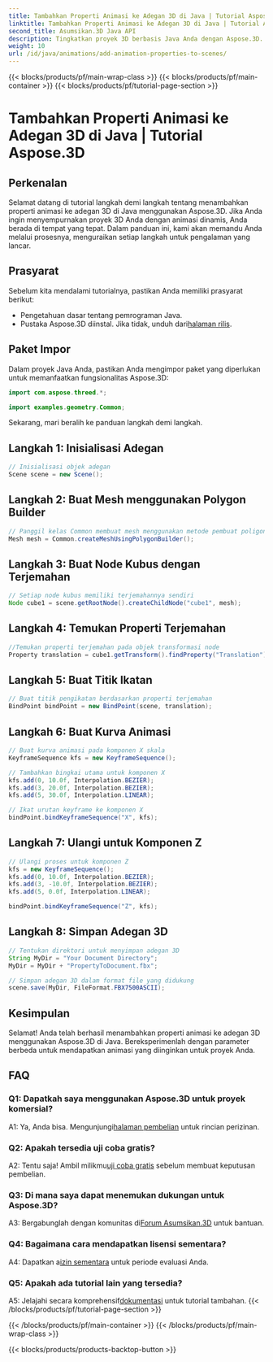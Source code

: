 ```yaml
---
title: Tambahkan Properti Animasi ke Adegan 3D di Java | Tutorial Aspose.3D
linktitle: Tambahkan Properti Animasi ke Adegan 3D di Java | Tutorial Aspose.3D
second_title: Asumsikan.3D Java API
description: Tingkatkan proyek 3D berbasis Java Anda dengan Aspose.3D. Ikuti tutorial kami untuk menambahkan properti animasi dengan lancar.
weight: 10
url: /id/java/animations/add-animation-properties-to-scenes/
---
```


{{< blocks/products/pf/main-wrap-class >}}
{{< blocks/products/pf/main-container >}}
{{< blocks/products/pf/tutorial-page-section >}}

# Tambahkan Properti Animasi ke Adegan 3D di Java | Tutorial Aspose.3D

## Perkenalan

Selamat datang di tutorial langkah demi langkah tentang menambahkan properti animasi ke adegan 3D di Java menggunakan Aspose.3D. Jika Anda ingin menyempurnakan proyek 3D Anda dengan animasi dinamis, Anda berada di tempat yang tepat. Dalam panduan ini, kami akan memandu Anda melalui prosesnya, menguraikan setiap langkah untuk pengalaman yang lancar.

## Prasyarat

Sebelum kita mendalami tutorialnya, pastikan Anda memiliki prasyarat berikut:

- Pengetahuan dasar tentang pemrograman Java.
-  Pustaka Aspose.3D diinstal. Jika tidak, unduh dari[halaman rilis](https://releases.aspose.com/3d/java/).

## Paket Impor

Dalam proyek Java Anda, pastikan Anda mengimpor paket yang diperlukan untuk memanfaatkan fungsionalitas Aspose.3D:

```java
import com.aspose.threed.*;

import examples.geometry.Common;
```

Sekarang, mari beralih ke panduan langkah demi langkah.

## Langkah 1: Inisialisasi Adegan

```java
// Inisialisasi objek adegan
Scene scene = new Scene();
```

## Langkah 2: Buat Mesh menggunakan Polygon Builder

```java
// Panggil kelas Common membuat mesh menggunakan metode pembuat poligon untuk menyetel instance mesh
Mesh mesh = Common.createMeshUsingPolygonBuilder();
```

## Langkah 3: Buat Node Kubus dengan Terjemahan

```java
// Setiap node kubus memiliki terjemahannya sendiri
Node cube1 = scene.getRootNode().createChildNode("cube1", mesh);
```

## Langkah 4: Temukan Properti Terjemahan

```java
//Temukan properti terjemahan pada objek transformasi node
Property translation = cube1.getTransform().findProperty("Translation");
```

## Langkah 5: Buat Titik Ikatan

```java
// Buat titik pengikatan berdasarkan properti terjemahan
BindPoint bindPoint = new BindPoint(scene, translation);
```

## Langkah 6: Buat Kurva Animasi

```java
// Buat kurva animasi pada komponen X skala
KeyframeSequence kfs = new KeyframeSequence();

// Tambahkan bingkai utama untuk komponen X
kfs.add(0, 10.0f, Interpolation.BEZIER);
kfs.add(3, 20.0f, Interpolation.BEZIER);
kfs.add(5, 30.0f, Interpolation.LINEAR);

// Ikat urutan keyframe ke komponen X
bindPoint.bindKeyframeSequence("X", kfs);
```

## Langkah 7: Ulangi untuk Komponen Z

```java
// Ulangi proses untuk komponen Z
kfs = new KeyframeSequence();
kfs.add(0, 10.0f, Interpolation.BEZIER);
kfs.add(3, -10.0f, Interpolation.BEZIER);
kfs.add(5, 0.0f, Interpolation.LINEAR);

bindPoint.bindKeyframeSequence("Z", kfs);
```

## Langkah 8: Simpan Adegan 3D

```java
// Tentukan direktori untuk menyimpan adegan 3D
String MyDir = "Your Document Directory";
MyDir = MyDir + "PropertyToDocument.fbx";

// Simpan adegan 3D dalam format file yang didukung
scene.save(MyDir, FileFormat.FBX7500ASCII);
```

## Kesimpulan

Selamat! Anda telah berhasil menambahkan properti animasi ke adegan 3D menggunakan Aspose.3D di Java. Bereksperimenlah dengan parameter berbeda untuk mendapatkan animasi yang diinginkan untuk proyek Anda.

## FAQ

### Q1: Dapatkah saya menggunakan Aspose.3D untuk proyek komersial?

 A1: Ya, Anda bisa. Mengunjungi[halaman pembelian](https://purchase.aspose.com/buy) untuk rincian perizinan.

### Q2: Apakah tersedia uji coba gratis?

 A2: Tentu saja! Ambil milikmu[uji coba gratis](https://releases.aspose.com/) sebelum membuat keputusan pembelian.

### Q3: Di mana saya dapat menemukan dukungan untuk Aspose.3D?

A3: Bergabunglah dengan komunitas di[Forum Asumsikan.3D](https://forum.aspose.com/c/3d/18) untuk bantuan.

### Q4: Bagaimana cara mendapatkan lisensi sementara?

 A4: Dapatkan a[izin sementara](https://purchase.aspose.com/temporary-license/) untuk periode evaluasi Anda.

### Q5: Apakah ada tutorial lain yang tersedia?

 A5: Jelajahi secara komprehensif[dokumentasi](https://reference.aspose.com/3d/java/) untuk tutorial tambahan.
{{< /blocks/products/pf/tutorial-page-section >}}

{{< /blocks/products/pf/main-container >}}
{{< /blocks/products/pf/main-wrap-class >}}

{{< blocks/products/products-backtop-button >}}
